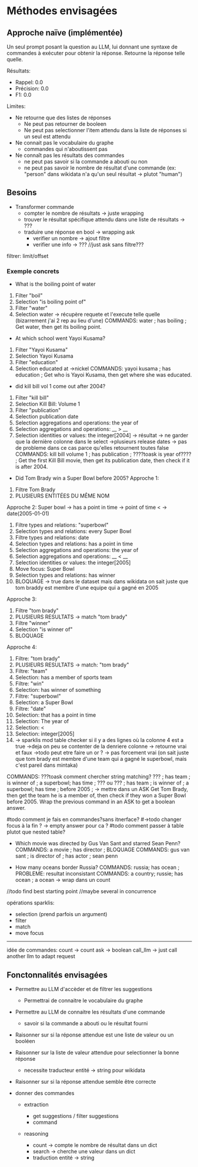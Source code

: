 # Méthodes envisagées

## Approche naïve (implémentée)

Un seul prompt posant la question au LLM, lui donnant une syntaxe de commandes à exécuter pour obtenir la réponse. Retourne la réponse telle quelle.

Résultats:
- Rappel: 0.0
- Précision: 0.0
- F1: 0.0

Limites:
- Ne retourne que des listes de réponses
    - Ne peut pas retourner de booleen
    - Ne peut pas selectionner l'item attendu dans la liste de réponses si un seul est attendu
- Ne connait pas le vocabulaire du graphe
    - commandes qui n'aboutissent pas
- Ne connaît pas les résultats des commandes
    - ne peut pas savoir si la commande a abouti ou non
    - ne peut pas savoir le nombre de résultat d'une commande (ex: "person" dans wikidata n'a qu'un seul résultat -> plutot "human")


## Besoins

- Transformer commande
    - compter le nombre de résultats -> juste wrapping
    - trouver le résultat spécifique attendu dans une liste de résultats -> ???
    - traduire une réponse en bool -> wrapping ask
        - verifier un nombre -> ajout filtre
        - verifier une info -> ??? //just ask sans filtre???

filtrer: limit/offset

### Exemple concrets
- What is the boiling point of water
1. Filter "boil"
2. Selection "is boiling point of"
3. Filter "water"
4. Selection water
-> récupère requete et l'execute telle quelle (bizarrement j'ai 2 rep au lieu d'une)
COMMANDS: water ; has boiling ;
Get water, then get its boiling point.

- At which school went Yayoi Kusama?
1. Filter "Yayoi Kusama"
2. Selection Yayoi Kusama
3. Filter "education"
4. Selection educated at
->nickel
COMMANDS: yayoi kusama ; has education ;
Get who is Yayoi Kusama, then get where she was educated.

- did kill bill vol 1 come out after 2004?
1. Filter "kill bill"
2. Selection Kill Bill: Volume 1
3. Filter "publication"
4. Selection publication date
5. Selection aggregations and operations: the year of
6. Selection aggregations and operations: __ > __
7. Selection identities or values: the integer[2004]
-> résultat -> ne garder que la dernière colonne dans le select
->plusieurs release dates -> pas de probleme dans ce cas parce qu'elles retournent toutes false
COMMANDS: kill bill volume 1 ; has publication ; ????toask is year of???? ;
Get the first Kill Bill movie, then get its publication date, then check if it is after 2004. 

- Did Tom Brady win a Super Bowl before 2005?
Approche 1: 
1. Filtre Tom Brady
2. PLUSIEURS ENTITÉES DU MÊME NOM

Approche 2: Super bowl -> has a point in time -> point of time < -> date(2005-01-01)
1. Filtre types and relations: "superbowl"
2. Selection types and relations: every Super Bowl
3. Filtre types and relations: date
4. Selection types and relations: has a point in time
5. Selection aggregations and operations: the year of
6. Selection aggregations and operations: __ < __
7. Selection identities or values: the integer[2005]
8. Move focus: Super Bowl
9. Selection types and relations: has winner
10. BLOQUAGE -> true dans le dataset mais dans wikidata on sait juste que tom braddy est membre d'une equipe qui a gagné en 2005

Approche 3:
1. Filtre "tom brady"
2. PLUSIEURS RESULTATS -> match "tom brady"
3. Filtre "winner"
4. Selection "is winner of"
5. BLOQUAGE


Approche 4:
1. Filtre: "tom brady"
2. PLUSIEURS RESULTATS -> match: "tom brady"
3. Filtre: "team"
4. Selection: has a member of sports team
5. Filtre: "win"
6. Selection: has winner of something
7. Filtre: "superbowl"
8. Selection: a Super Bowl
9. Filtre: "date"
10. Selection: that has a point in time
11. Selection: The year of
12. Selection: <
13. Selection: integer[2005] 
14. -> sparklis mod table checker si il y a des lignes où la colonne 4 est a true 
->deja on peu se contenter de la denriere colonne -> retourne vrai et faux ->todo peut etre faire un or ?
-> pas forcement vrai (on sait juste que tom brady est membre d'une team qui a gagné le superbowl, mais c'est pareil dans mintaka)

COMMANDS: ???toask comment chercher string matching?
??? ; has team ; is winner of ; a superbowl; has time ; ???
ou
??? ; has team ; is winner of ; a superbowl; has time ; before 2005 ; -> mettre dans un ASK
Get Tom Brady, then get the team he is a member of, then check if they won a Super Bowl before 2005.
Wrap the previous command in an ASK to get a boolean answer.

#todo comment je fais en commandes?sans itnerface?
#->todo changer focus à la fin ? -> empty answer pour ca ?
#todo comment passer à table plutot que nested table?


- Which movie was directed by Gus Van Sant and starred Sean Penn?
COMMANDS:  a movie ; has director ; BLOQUAGE
COMMANDS: gus van sant ; is director of ; has actor ; sean penn

- How many oceans border Russia?
COMMANDS: russia; has ocean ; PROBLEME: resultat inconsistant
COMMANDS: a country; russie; has ocean ; a ocean -> wrap dans un count

//todo find best starting point
//maybe several in concurrence

opérations sparklis:
- selection (prend parfois un argument)
- filter
- match
- move focus
__________________
idée de commandes:
count -> count
ask -> boolean
call_llm -> just call another llm to adapt request



## Fonctonnalités envisagées
- Permettre au LLM d'accèder et de filtrer les suggestions
    - Permettrai de connaitre le vocabulaire du graphe

- Permettre au LLM de connaitre les résultats d'une commande
    - savoir si la commande a abouti ou le résultat fourni

- Raisonner sur si la réponse attendue est une liste de valeur ou un booléen
- Raisonner sur la liste de valeur attendue pour selectionner la bonne réponse
    - necessite traducteur entité -> string pour wikidata

- Raisonner sur si la réponse attendue semble être correcte

- donner des commandes
    - extraction
        - get suggestions / filter suggestions
        - command

    - reasoning
        - count -> compte le nombre de résultat dans un dict
        - search -> cherche une valeur dans un dict
        - traduction entité -> string